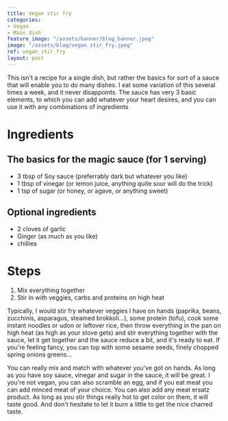 ```yaml
---
title: Vegan stir fry
categories:
- Vegan
- Main dish
feature_image: "/assets/banner/blog_banner.jpeg"
image: "/assets/blog/vegan_stir_fry.jpeg"
ref: vegan_stir_fry
layout: post
---
```


This isn't a recipe for a single dish, but rather the basics for sort of a sauce that will enable you to do many dishes. I eat some variation of this several times a week, and it never disappoints. The sauce has very 3 basic elements, to which you can add whatever your heart desires, and you can use it with any combinations of ingredients

<!-- more -->

# Ingredients

## The basics for the magic sauce (for 1 serving)
- 3 tbsp of Soy sauce (preferrably dark but whatever you like)
- 1 tbsp of vinegar (or lemon juice, anything quite sour will do the trick)
- 1 tsp of sugar (or honey, or agave, or anything sweet)

## Optional ingredients
- 2 cloves of garlic
- Ginger (as much as you like)
- chillies

# Steps
1. Mix everything together
2. Stir in with veggies, carbs and proteins on high heat 

Typically, I would stir fry whatever veggies I have on hands (paprika, beans, zucchinis, asparagus, steamed brokkoli...), some protein (tofu), cook some instant noodles or udon or leftover rice, then throw everything in the pan on high heat (as high as your stove gets) and stir everything together with the sauce, let it get together and the sauce reduce a bit, and it's ready to eat. If you're feeling fancy, you can top with some sesame seeds, finely chopped spring onions greens...

You can really mix and match with whatever you've got on hands. As long as you have soy sauce, vinegar and sugar in the sauce, it will be great. I you're not vegan, you can also scramble an egg, and if you eat meat you can add minced meat of your choice. You can also add any meat ersatz product. As long as you stir things really hot to get color on them, it will taste good. And don't hesitate to let it burn a little to get the nice charred taste.
